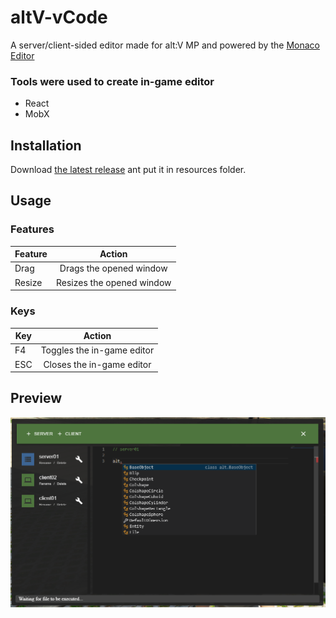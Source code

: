 # altV-vCode

A server/client-sided editor made for alt:V MP and powered by the [Monaco Editor](https://microsoft.github.io/monaco-editor/index.html)

### Tools were used to create in-game editor

-   React
-   MobX

## Installation

Download [the latest release](https://github.com/5exyGuy/altV-vCode/releases/tag/v1.0) ant put it in resources folder.

## Usage

### Features

| Feature |          Action           |
| ------- | :-----------------------: |
| Drag    |  Drags the opened window  |
| Resize  | Resizes the opened window |

### Keys

| Key |           Action           |
| --- | :------------------------: |
| F4  | Toggles the in-game editor |
| ESC | Closes the in-game editor  |

## Preview

![Tux, the Linux mascot](preview.png)
